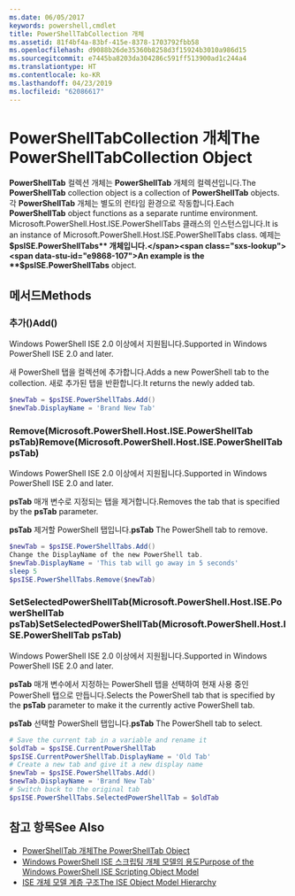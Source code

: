 ```yaml
---
ms.date: 06/05/2017
keywords: powershell,cmdlet
title: PowerShellTabCollection 개체
ms.assetid: 81f4bf4a-83bf-415e-8378-1703792fbb58
ms.openlocfilehash: d9088b26de35360b8258d3f15924b3010a986d15
ms.sourcegitcommit: e7445ba8203da304286c591ff513900ad1c244a4
ms.translationtype: HT
ms.contentlocale: ko-KR
ms.lasthandoff: 04/23/2019
ms.locfileid: "62086617"
---
```

# <a name="the-powershelltabcollection-object"></a><span data-ttu-id="e9868-103">PowerShellTabCollection 개체</span><span class="sxs-lookup"><span data-stu-id="e9868-103">The PowerShellTabCollection Object</span></span>

<span data-ttu-id="e9868-104">**PowerShellTab** 컬렉션 개체는 **PowerShellTab** 개체의 컬렉션입니다.</span><span class="sxs-lookup"><span data-stu-id="e9868-104">The **PowerShellTab** collection object is a collection of **PowerShellTab** objects.</span></span> <span data-ttu-id="e9868-105">각 **PowerShellTab** 개체는 별도의 런타임 환경으로 작동합니다.</span><span class="sxs-lookup"><span data-stu-id="e9868-105">Each **PowerShellTab** object functions as a separate runtime environment.</span></span> <span data-ttu-id="e9868-106">Microsoft.PowerShell.Host.ISE.PowerShellTabs 클래스의 인스턴스입니다.</span><span class="sxs-lookup"><span data-stu-id="e9868-106">It is an instance of Microsoft.PowerShell.Host.ISE.PowerShellTabs class.</span></span> <span data-ttu-id="e9868-107">예제는 **$psISE.PowerShellTabs** 개체입니다.</span><span class="sxs-lookup"><span data-stu-id="e9868-107">An example is the **$psISE.PowerShellTabs** object.</span></span>

## <a name="methods"></a><span data-ttu-id="e9868-108">메서드</span><span class="sxs-lookup"><span data-stu-id="e9868-108">Methods</span></span>

### <a name="add"></a><span data-ttu-id="e9868-109">추가\(\)</span><span class="sxs-lookup"><span data-stu-id="e9868-109">Add\(\)</span></span>

<span data-ttu-id="e9868-110">Windows PowerShell ISE 2.0 이상에서 지원됩니다.</span><span class="sxs-lookup"><span data-stu-id="e9868-110">Supported in Windows PowerShell ISE 2.0 and later.</span></span>

<span data-ttu-id="e9868-111">새 PowerShell 탭을 컬렉션에 추가합니다.</span><span class="sxs-lookup"><span data-stu-id="e9868-111">Adds a new PowerShell tab to the collection.</span></span> <span data-ttu-id="e9868-112">새로 추가된 탭을 반환합니다.</span><span class="sxs-lookup"><span data-stu-id="e9868-112">It returns the newly added tab.</span></span>

```powershell
$newTab = $psISE.PowerShellTabs.Add()
$newTab.DisplayName = 'Brand New Tab'
```

### <a name="removemicrosoftpowershellhostisepowershelltab-pstab"></a><span data-ttu-id="e9868-113">Remove\(Microsoft.PowerShell.Host.ISE.PowerShellTab psTab\)</span><span class="sxs-lookup"><span data-stu-id="e9868-113">Remove\(Microsoft.PowerShell.Host.ISE.PowerShellTab psTab\)</span></span>

<span data-ttu-id="e9868-114">Windows PowerShell ISE 2.0 이상에서 지원됩니다.</span><span class="sxs-lookup"><span data-stu-id="e9868-114">Supported in Windows PowerShell ISE 2.0 and later.</span></span>

<span data-ttu-id="e9868-115">**psTab** 매개 변수로 지정되는 탭을 제거합니다.</span><span class="sxs-lookup"><span data-stu-id="e9868-115">Removes the tab that is specified by the **psTab** parameter.</span></span>

<span data-ttu-id="e9868-116">**psTab** 제거할 PowerShell 탭입니다.</span><span class="sxs-lookup"><span data-stu-id="e9868-116">**psTab** The PowerShell tab to remove.</span></span>

```powershell
$newTab = $psISE.PowerShellTabs.Add()
Change the DisplayName of the new PowerShell tab.
$newTab.DisplayName = 'This tab will go away in 5 seconds'
sleep 5
$psISE.PowerShellTabs.Remove($newTab)
```

### <a name="setselectedpowershelltabmicrosoftpowershellhostisepowershelltab-pstab"></a><span data-ttu-id="e9868-117">SetSelectedPowerShellTab\(Microsoft.PowerShell.Host.ISE.PowerShellTab psTab\)</span><span class="sxs-lookup"><span data-stu-id="e9868-117">SetSelectedPowerShellTab\(Microsoft.PowerShell.Host.ISE.PowerShellTab psTab\)</span></span>

<span data-ttu-id="e9868-118">Windows PowerShell ISE 2.0 이상에서 지원됩니다.</span><span class="sxs-lookup"><span data-stu-id="e9868-118">Supported in Windows PowerShell ISE 2.0 and later.</span></span>

<span data-ttu-id="e9868-119">**psTab** 매개 변수에서 지정하는 PowerShell 탭을 선택하여 현재 사용 중인 PowerShell 탭으로 만듭니다.</span><span class="sxs-lookup"><span data-stu-id="e9868-119">Selects the PowerShell tab that is specified by the **psTab** parameter to make it the currently active PowerShell tab.</span></span>

<span data-ttu-id="e9868-120">**psTab** 선택할 PowerShell 탭입니다.</span><span class="sxs-lookup"><span data-stu-id="e9868-120">**psTab** The PowerShell tab to select.</span></span>

```powershell
# Save the current tab in a variable and rename it
$oldTab = $psISE.CurrentPowerShellTab
$psISE.CurrentPowerShellTab.DisplayName = 'Old Tab'
# Create a new tab and give it a new display name
$newTab = $psISE.PowerShellTabs.Add()
$newTab.DisplayName = 'Brand New Tab'
# Switch back to the original tab
$psISE.PowerShellTabs.SelectedPowerShellTab = $oldTab
```

## <a name="see-also"></a><span data-ttu-id="e9868-121">참고 항목</span><span class="sxs-lookup"><span data-stu-id="e9868-121">See Also</span></span>

- [<span data-ttu-id="e9868-122">PowerShellTab 개체</span><span class="sxs-lookup"><span data-stu-id="e9868-122">The PowerShellTab Object</span></span>](The-PowerShellTab-Object.md)
- [<span data-ttu-id="e9868-123">Windows PowerShell ISE 스크립팅 개체 모델의 용도</span><span class="sxs-lookup"><span data-stu-id="e9868-123">Purpose of the Windows PowerShell ISE Scripting Object Model</span></span>](Purpose-of-the-Windows-PowerShell-ISE-Scripting-Object-Model.md)
- [<span data-ttu-id="e9868-124">ISE 개체 모델 계층 구조</span><span class="sxs-lookup"><span data-stu-id="e9868-124">The ISE Object Model Hierarchy</span></span>](The-ISE-Object-Model-Hierarchy.md)